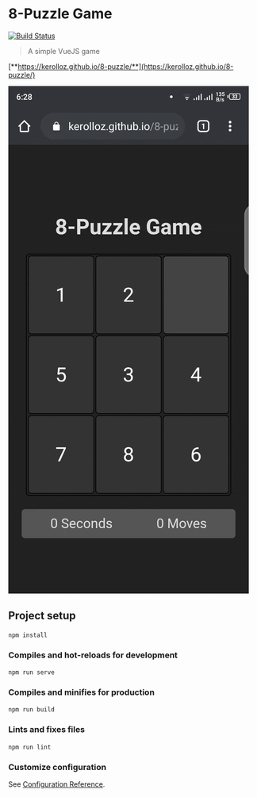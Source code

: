 # 8-Puzzle Game

[![Build Status](https://travis-ci.com/kerolloz/8-puzzle.svg?branch=master)](https://travis-ci.com/kerolloz/8-puzzle)

> A simple VueJS game

[**https://kerolloz.github.io/8-puzzle/**](https://kerolloz.github.io/8-puzzle/)

![demo](./demo.gif)

## Project setup

```shell
npm install
```

### Compiles and hot-reloads for development

```shell
npm run serve
```

### Compiles and minifies for production

```shell
npm run build
```

### Lints and fixes files

```shell
npm run lint
```

### Customize configuration

See [Configuration Reference](https://cli.vuejs.org/config/).
